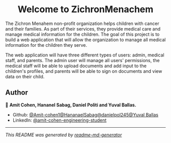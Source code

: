 <h1 align="center">Welcome to ZichronMenachem </h1>
<p>
</p>
The Zichron Menahem non-profit organization helps children with cancer and their families. As part of their services, they provide medical care and manage medical information for the children. The goal of this project is to build a web application that will allow the organization to manage all medical information for the children they serve.

The web application will have three different types of users: admin, medical staff, and parents. The admin user will manage all users' permissions, the medical staff will be able to upload documents and add input to the children's profiles, and parents will be able to sign on documents and view data on their child.
## Author



👤 **Amit Cohen, Hananel Sabag, Daniel Politi and Yuval Ballas.**

* Github: [@Amit-cohen1](https://github.com/Amit-cohen1)[@HananaelSabag](https://github.com/HananaelSabag)[@danielpol245](https://github.com/danielpol245)[@Yuval Ballas](https://github.com/YuavalBallas)
* LinkedIn: [@amit-cohen-engineering-student](https://linkedin.com/in/amit-cohen-engineering-student)

***
_This README was generated by [readme-md-generator](https://github.com/kefranabg/readme-md-generator)_
